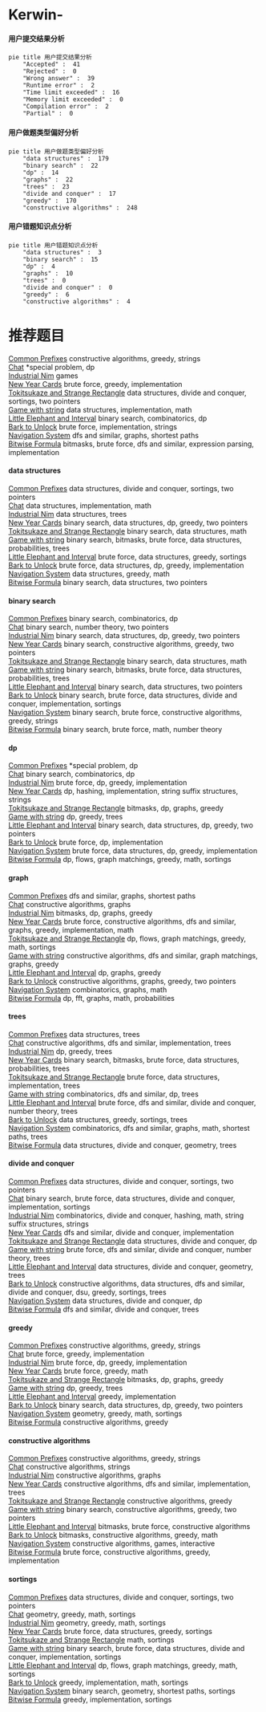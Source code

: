 # Kerwin-
<!-- tabs:start -->
#### **用户提交结果分析**

```mermaid
pie title 用户提交结果分析
    "Accepted" :  41
    "Rejected" :  0
    "Wrong answer" :  39
    "Runtime error" :  2
    "Time limit exceeded" :  16
    "Memory limit exceeded" :  0
    "Compilation error" :  2
    "Partial" :  0
```
#### **用户做题类型偏好分析**

```mermaid
pie title 用户做题类型偏好分析
    "data structures" :  179
    "binary search" :  22
    "dp" :  14
    "graphs" :  22
    "trees" :  23
    "divide and conquer" :  17
    "greedy" :  170
    "constructive algorithms" :  248
```
#### **用户错题知识点分析**

```mermaid
pie title 用户错题知识点分析
    "data structures" :  3
    "binary search" :  15
    "dp" :  4
    "graphs" :  10
    "trees" :  0
    "divide and conquer" :  0
    "greedy" :  6
    "constructive algorithms" :  4
```
<!-- tabs:end -->
# 推荐题目
[Common Prefixes](http://codeforces.com/problemset/problem/1384/A)		constructive algorithms,
                        greedy,
                        strings		  
[Chat](http://codeforces.com/problemset/problem/928/B)		*special problem,
                        dp		  
[Industrial Nim](http://codeforces.com/problemset/problem/15/C)		games		  
[New Year Cards](http://codeforces.com/problemset/problem/140/B)		brute force,
                        greedy,
                        implementation		  
[Tokitsukaze and Strange Rectangle](https://codeforces.com/contest/1191/problem/F)		data structures,
                        divide and conquer,
                        sortings,
                        two pointers		  
[Game with string](http://codeforces.com/problemset/problem/1104/B)		data structures,
                        implementation,
                        math		  
[Little Elephant and Interval](https://codeforces.com/contest/205/problem/C)		binary search,
                        combinatorics,
                        dp		  
[Bark to Unlock](http://codeforces.com/problemset/problem/868/A)		brute force,
                        implementation,
                        strings		  
[Navigation System](https://codeforces.com/contest/1321/problem/D)		dfs and similar,
                        graphs,
                        shortest paths		  
[Bitwise Formula](https://codeforces.com/contest/779/problem/E)		bitmasks,
                        brute force,
                        dfs and similar,
                        expression parsing,
                        implementation		  
<!-- tabs:start -->
#### **data structures**
[Common Prefixes](https://codeforces.com/contest/1191/problem/F)		data structures,
                        divide and conquer,
                        sortings,
                        two pointers		  
[Chat](http://codeforces.com/problemset/problem/1104/B)		data structures,
                        implementation,
                        math		  
[Industrial Nim](http://codeforces.com/problemset/problem/1464/F)		data structures,
                        trees		  
[New Year Cards](http://codeforces.com/problemset/problem/1492/C)		binary search,
                        data structures,
                        dp,
                        greedy,
                        two pointers		  
[Tokitsukaze and Strange Rectangle](http://codeforces.com/problemset/problem/1490/G)		binary search,
                        data structures,
                        math		  
[Game with string](http://codeforces.com/problemset/problem/1479/D)		binary search,
                        bitmasks,
                        brute force,
                        data structures,
                        probabilities,
                        trees		  
[Little Elephant and Interval](http://codeforces.com/problemset/problem/1497/A)		brute force,
                        data structures,
                        greedy,
                        sortings		  
[Bark to Unlock](http://codeforces.com/problemset/problem/1491/C)		brute force,
                        data structures,
                        dp,
                        greedy,
                        implementation		  
[Navigation System](http://codeforces.com/problemset/problem/1492/B)		data structures,
                        greedy,
                        math		  
[Bitwise Formula](http://codeforces.com/problemset/problem/1436/E)		binary search,
                        data structures,
                        two pointers		  
#### **binary search**
[Common Prefixes](https://codeforces.com/contest/205/problem/C)		binary search,
                        combinatorics,
                        dp		  
[Chat](http://codeforces.com/problemset/problem/237/C)		binary search,
                        number theory,
                        two pointers		  
[Industrial Nim](http://codeforces.com/problemset/problem/1492/C)		binary search,
                        data structures,
                        dp,
                        greedy,
                        two pointers		  
[New Year Cards](http://codeforces.com/problemset/problem/1463/D)		binary search,
                        constructive algorithms,
                        greedy,
                        two pointers		  
[Tokitsukaze and Strange Rectangle](http://codeforces.com/problemset/problem/1490/G)		binary search,
                        data structures,
                        math		  
[Game with string](http://codeforces.com/problemset/problem/1479/D)		binary search,
                        bitmasks,
                        brute force,
                        data structures,
                        probabilities,
                        trees		  
[Little Elephant and Interval](http://codeforces.com/problemset/problem/1436/E)		binary search,
                        data structures,
                        two pointers		  
[Bark to Unlock](http://codeforces.com/problemset/problem/1461/D)		binary search,
                        brute force,
                        data structures,
                        divide and conquer,
                        implementation,
                        sortings		  
[Navigation System](http://codeforces.com/problemset/problem/1493/C)		binary search,
                        brute force,
                        constructive algorithms,
                        greedy,
                        strings		  
[Bitwise Formula](http://codeforces.com/problemset/problem/1487/D)		binary search,
                        brute force,
                        math,
                        number theory		  
#### **dp**
[Common Prefixes](http://codeforces.com/problemset/problem/928/B)		*special problem,
                        dp		  
[Chat](https://codeforces.com/contest/205/problem/C)		binary search,
                        combinatorics,
                        dp		  
[Industrial Nim](http://codeforces.com/problemset/problem/1070/G)		brute force,
                        dp,
                        greedy,
                        implementation		  
[New Year Cards](http://codeforces.com/problemset/problem/1393/E1)		dp,
                        hashing,
                        implementation,
                        string suffix structures,
                        strings		  
[Tokitsukaze and Strange Rectangle](http://codeforces.com/problemset/problem/1340/B)		bitmasks,
                        dp,
                        graphs,
                        greedy		  
[Game with string](http://codeforces.com/problemset/problem/1280/D)		dp,
                        greedy,
                        trees		  
[Little Elephant and Interval](http://codeforces.com/problemset/problem/1492/C)		binary search,
                        data structures,
                        dp,
                        greedy,
                        two pointers		  
[Bark to Unlock](https://codeforces.com/contest/1457/problem/C)		brute force,
                        dp,
                        implementation		  
[Navigation System](http://codeforces.com/problemset/problem/1491/C)		brute force,
                        data structures,
                        dp,
                        greedy,
                        implementation		  
[Bitwise Formula](http://codeforces.com/problemset/problem/1437/C)		dp,
                        flows,
                        graph matchings,
                        greedy,
                        math,
                        sortings		  
#### **graph**
[Common Prefixes](https://codeforces.com/contest/1321/problem/D)		dfs and similar,
                        graphs,
                        shortest paths		  
[Chat](http://codeforces.com/problemset/problem/1242/E)		constructive algorithms,
                        graphs		  
[Industrial Nim](http://codeforces.com/problemset/problem/1340/B)		bitmasks,
                        dp,
                        graphs,
                        greedy		  
[New Year Cards](http://codeforces.com/problemset/problem/1487/C)		brute force,
                        constructive algorithms,
                        dfs and similar,
                        graphs,
                        greedy,
                        implementation,
                        math		  
[Tokitsukaze and Strange Rectangle](http://codeforces.com/problemset/problem/1437/C)		dp,
                        flows,
                        graph matchings,
                        greedy,
                        math,
                        sortings		  
[Game with string](http://codeforces.com/problemset/problem/1470/D)		constructive algorithms,
                        dfs and similar,
                        graph matchings,
                        graphs,
                        greedy		  
[Little Elephant and Interval](http://codeforces.com/problemset/problem/1476/C)		dp,
                        graphs,
                        greedy		  
[Bark to Unlock](http://codeforces.com/problemset/problem/1304/D)		constructive algorithms,
                        graphs,
                        greedy,
                        two pointers		  
[Navigation System](http://codeforces.com/problemset/problem/1475/C)		combinatorics,
                        graphs,
                        math		  
[Bitwise Formula](http://codeforces.com/problemset/problem/553/E)		dp,
                        fft,
                        graphs,
                        math,
                        probabilities		  
#### **trees**
[Common Prefixes](http://codeforces.com/problemset/problem/1464/F)		data structures,
                        trees		  
[Chat](http://codeforces.com/problemset/problem/1188/A2)		constructive algorithms,
                        dfs and similar,
                        implementation,
                        trees		  
[Industrial Nim](http://codeforces.com/problemset/problem/1280/D)		dp,
                        greedy,
                        trees		  
[New Year Cards](http://codeforces.com/problemset/problem/1479/D)		binary search,
                        bitmasks,
                        brute force,
                        data structures,
                        probabilities,
                        trees		  
[Tokitsukaze and Strange Rectangle](http://codeforces.com/problemset/problem/1511/C)		brute force,
                        data structures,
                        implementation,
                        trees		  
[Game with string](http://codeforces.com/problemset/problem/1499/F)		combinatorics,
                        dfs and similar,
                        dp,
                        trees		  
[Little Elephant and Interval](http://codeforces.com/problemset/problem/1491/E)		brute force,
                        dfs and similar,
                        divide and conquer,
                        number theory,
                        trees		  
[Bark to Unlock](http://codeforces.com/problemset/problem/1466/D)		data structures,
                        greedy,
                        sortings,
                        trees		  
[Navigation System](http://codeforces.com/problemset/problem/1495/D)		combinatorics,
                        dfs and similar,
                        graphs,
                        math,
                        shortest paths,
                        trees		  
[Bitwise Formula](http://codeforces.com/problemset/problem/1303/G)		data structures,
                        divide and conquer,
                        geometry,
                        trees		  
#### **divide and conquer**
[Common Prefixes](https://codeforces.com/contest/1191/problem/F)		data structures,
                        divide and conquer,
                        sortings,
                        two pointers		  
[Chat](http://codeforces.com/problemset/problem/1461/D)		binary search,
                        brute force,
                        data structures,
                        divide and conquer,
                        implementation,
                        sortings		  
[Industrial Nim](http://codeforces.com/problemset/problem/1466/G)		combinatorics,
                        divide and conquer,
                        hashing,
                        math,
                        string suffix structures,
                        strings		  
[New Year Cards](http://codeforces.com/problemset/problem/1490/D)		dfs and similar,
                        divide and conquer,
                        implementation		  
[Tokitsukaze and Strange Rectangle](https://codeforces.com/contest/1483/problem/C)		data structures,
                        divide and conquer,
                        dp		  
[Game with string](http://codeforces.com/problemset/problem/1491/E)		brute force,
                        dfs and similar,
                        divide and conquer,
                        number theory,
                        trees		  
[Little Elephant and Interval](http://codeforces.com/problemset/problem/1303/G)		data structures,
                        divide and conquer,
                        geometry,
                        trees		  
[Bark to Unlock](http://codeforces.com/problemset/problem/1494/D)		constructive algorithms,
                        data structures,
                        dfs and similar,
                        divide and conquer,
                        dsu,
                        greedy,
                        sortings,
                        trees		  
[Navigation System](http://codeforces.com/problemset/problem/1482/E)		data structures,
                        divide and conquer,
                        dp		  
[Bitwise Formula](http://codeforces.com/problemset/problem/566/C)		dfs and similar,
                        divide and conquer,
                        trees		  
#### **greedy**
[Common Prefixes](http://codeforces.com/problemset/problem/1384/A)		constructive algorithms,
                        greedy,
                        strings		  
[Chat](http://codeforces.com/problemset/problem/140/B)		brute force,
                        greedy,
                        implementation		  
[Industrial Nim](http://codeforces.com/problemset/problem/1070/G)		brute force,
                        dp,
                        greedy,
                        implementation		  
[New Year Cards](http://codeforces.com/problemset/problem/1409/B)		brute force,
                        greedy,
                        math		  
[Tokitsukaze and Strange Rectangle](http://codeforces.com/problemset/problem/1340/B)		bitmasks,
                        dp,
                        graphs,
                        greedy		  
[Game with string](http://codeforces.com/problemset/problem/1280/D)		dp,
                        greedy,
                        trees		  
[Little Elephant and Interval](http://codeforces.com/problemset/problem/1433/B)		greedy,
                        implementation		  
[Bark to Unlock](http://codeforces.com/problemset/problem/1492/C)		binary search,
                        data structures,
                        dp,
                        greedy,
                        two pointers		  
[Navigation System](https://codeforces.com/contest/1496/problem/C)		geometry,
                        greedy,
                        math,
                        sortings		  
[Bitwise Formula](http://codeforces.com/problemset/problem/1493/A)		constructive algorithms,
                        greedy		  
#### **constructive algorithms**
[Common Prefixes](http://codeforces.com/problemset/problem/1384/A)		constructive algorithms,
                        greedy,
                        strings		  
[Chat](http://codeforces.com/problemset/problem/802/H)		constructive algorithms,
                        strings		  
[Industrial Nim](http://codeforces.com/problemset/problem/1242/E)		constructive algorithms,
                        graphs		  
[New Year Cards](http://codeforces.com/problemset/problem/1188/A2)		constructive algorithms,
                        dfs and similar,
                        implementation,
                        trees		  
[Tokitsukaze and Strange Rectangle](http://codeforces.com/problemset/problem/1493/A)		constructive algorithms,
                        greedy		  
[Game with string](http://codeforces.com/problemset/problem/1463/D)		binary search,
                        constructive algorithms,
                        greedy,
                        two pointers		  
[Little Elephant and Interval](https://codeforces.com/contest/1456/problem/B)		bitmasks,
                        brute force,
                        constructive algorithms		  
[Bark to Unlock](http://codeforces.com/problemset/problem/1492/D)		bitmasks,
                        constructive algorithms,
                        greedy,
                        math		  
[Navigation System](https://codeforces.com/contest/1504/problem/D)		constructive algorithms,
                        games,
                        interactive		  
[Bitwise Formula](https://codeforces.com/contest/1483/problem/A)		brute force,
                        constructive algorithms,
                        greedy,
                        implementation		  
#### **sortings**
[Common Prefixes](https://codeforces.com/contest/1191/problem/F)		data structures,
                        divide and conquer,
                        sortings,
                        two pointers		  
[Chat](https://codeforces.com/contest/1496/problem/C)		geometry,
                        greedy,
                        math,
                        sortings		  
[Industrial Nim](http://codeforces.com/problemset/problem/1495/A)		geometry,
                        greedy,
                        math,
                        sortings		  
[New Year Cards](http://codeforces.com/problemset/problem/1497/A)		brute force,
                        data structures,
                        greedy,
                        sortings		  
[Tokitsukaze and Strange Rectangle](http://codeforces.com/problemset/problem/1427/A)		math,
                        sortings		  
[Game with string](http://codeforces.com/problemset/problem/1461/D)		binary search,
                        brute force,
                        data structures,
                        divide and conquer,
                        implementation,
                        sortings		  
[Little Elephant and Interval](http://codeforces.com/problemset/problem/1437/C)		dp,
                        flows,
                        graph matchings,
                        greedy,
                        math,
                        sortings		  
[Bark to Unlock](http://codeforces.com/problemset/problem/1473/A)		greedy,
                        implementation,
                        math,
                        sortings		  
[Navigation System](http://codeforces.com/problemset/problem/1486/B)		binary search,
                        geometry,
                        shortest paths,
                        sortings		  
[Bitwise Formula](http://codeforces.com/problemset/problem/1480/B)		greedy,
                        implementation,
                        sortings		  
<!-- tabs:end -->
